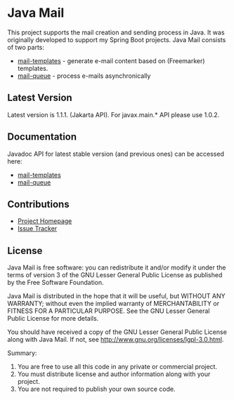 # Java Mail 

This project supports the mail creation and sending process in Java. It was
originally developed to support my Spring Boot projects. Java Mail consists of
two parts:

- [mail-templates](https://github.com/technicalguru/java-mail/tree/master/mail-templates) - generate e-mail content based on (Freemarker) templates.
- [mail-queue](https://github.com/technicalguru/java-mail/tree/master/mail-queue) - process e-mails asynchronically


## Latest Version

Latest version is 1.1.1. (Jakarta API). For javax.main.* API please use 1.0.2.

## Documentation

Javadoc API for latest stable version (and previous ones) can be accessed here:

* [mail-templates](https://www.javadoc.io/doc/eu.ralph-schuster/mail-templates)
* [mail-queue](https://www.javadoc.io/doc/eu.ralph-schuster/mail-queue)

## Contributions

 * [Project Homepage](https://github.com/technicalguru/java-mail)
 * [Issue Tracker](https://github.com/technicalguru/java-mail/issues)
 
## License

Java Mail is free software: you can redistribute it and/or modify it under the terms of version 3 of the GNU 
Lesser General Public  License as published by the Free Software Foundation.

Java Mail is distributed in the hope that it will be useful, but WITHOUT ANY WARRANTY; without even the implied 
warranty of MERCHANTABILITY or FITNESS FOR A PARTICULAR PURPOSE.  See the GNU Lesser General Public 
License for more details.

You should have received a copy of the GNU Lesser General Public License along with Java Mail.  If not, see 
<http://www.gnu.org/licenses/lgpl-3.0.html>.

Summary:
 1. You are free to use all this code in any private or commercial project. 
 2. You must distribute license and author information along with your project.
 3. You are not required to publish your own source code.


